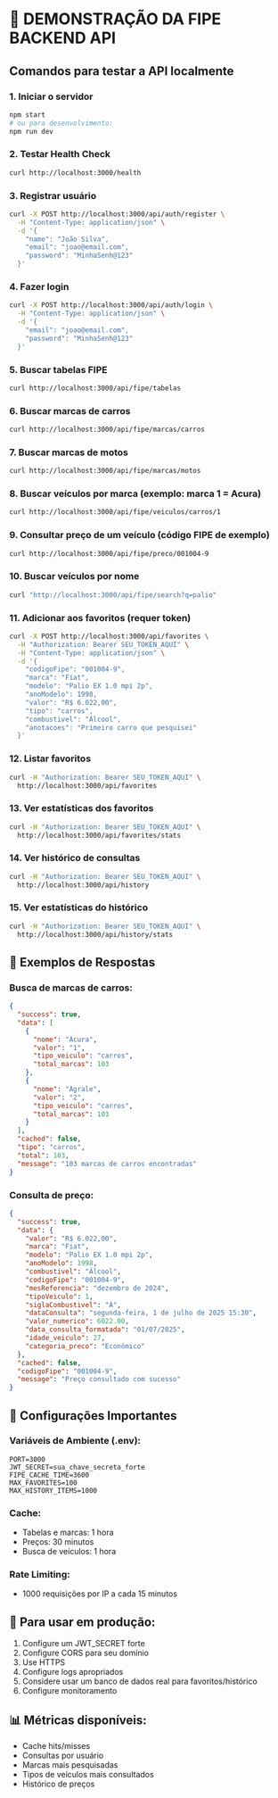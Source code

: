 # 🚗 DEMONSTRAÇÃO DA FIPE BACKEND API

## Comandos para testar a API localmente

### 1. Iniciar o servidor
```bash
npm start
# ou para desenvolvimento:
npm run dev
```

### 2. Testar Health Check
```bash
curl http://localhost:3000/health
```

### 3. Registrar usuário
```bash
curl -X POST http://localhost:3000/api/auth/register \
  -H "Content-Type: application/json" \
  -d '{
    "name": "João Silva",
    "email": "joao@email.com",
    "password": "MinhaSenh@123"
  }'
```

### 4. Fazer login
```bash
curl -X POST http://localhost:3000/api/auth/login \
  -H "Content-Type: application/json" \
  -d '{
    "email": "joao@email.com",
    "password": "MinhaSenh@123"
  }'
```

### 5. Buscar tabelas FIPE
```bash
curl http://localhost:3000/api/fipe/tabelas
```

### 6. Buscar marcas de carros
```bash
curl http://localhost:3000/api/fipe/marcas/carros
```

### 7. Buscar marcas de motos
```bash
curl http://localhost:3000/api/fipe/marcas/motos
```

### 8. Buscar veículos por marca (exemplo: marca 1 = Acura)
```bash
curl http://localhost:3000/api/fipe/veiculos/carros/1
```

### 9. Consultar preço de um veículo (código FIPE de exemplo)
```bash
curl http://localhost:3000/api/fipe/preco/001004-9
```

### 10. Buscar veículos por nome
```bash
curl "http://localhost:3000/api/fipe/search?q=palio"
```

### 11. Adicionar aos favoritos (requer token)
```bash
curl -X POST http://localhost:3000/api/favorites \
  -H "Authorization: Bearer SEU_TOKEN_AQUI" \
  -H "Content-Type: application/json" \
  -d '{
    "codigoFipe": "001004-9",
    "marca": "Fiat",
    "modelo": "Palio EX 1.0 mpi 2p",
    "anoModelo": 1998,
    "valor": "R$ 6.022,00",
    "tipo": "carros",
    "combustivel": "Álcool",
    "anotacoes": "Primeiro carro que pesquisei"
  }'
```

### 12. Listar favoritos
```bash
curl -H "Authorization: Bearer SEU_TOKEN_AQUI" \
  http://localhost:3000/api/favorites
```

### 13. Ver estatísticas dos favoritos
```bash
curl -H "Authorization: Bearer SEU_TOKEN_AQUI" \
  http://localhost:3000/api/favorites/stats
```

### 14. Ver histórico de consultas
```bash
curl -H "Authorization: Bearer SEU_TOKEN_AQUI" \
  http://localhost:3000/api/history
```

### 15. Ver estatísticas do histórico
```bash
curl -H "Authorization: Bearer SEU_TOKEN_AQUI" \
  http://localhost:3000/api/history/stats
```

## 🎯 Exemplos de Respostas

### Busca de marcas de carros:
```json
{
  "success": true,
  "data": [
    {
      "nome": "Acura",
      "valor": "1",
      "tipo_veiculo": "carros",
      "total_marcas": 103
    },
    {
      "nome": "Agrale",
      "valor": "2",
      "tipo_veiculo": "carros",
      "total_marcas": 103
    }
  ],
  "cached": false,
  "tipo": "carros",
  "total": 103,
  "message": "103 marcas de carros encontradas"
}
```

### Consulta de preço:
```json
{
  "success": true,
  "data": {
    "valor": "R$ 6.022,00",
    "marca": "Fiat",
    "modelo": "Palio EX 1.0 mpi 2p",
    "anoModelo": 1998,
    "combustivel": "Álcool",
    "codigoFipe": "001004-9",
    "mesReferencia": "dezembro de 2024",
    "tipoVeiculo": 1,
    "siglaCombustivel": "Á",
    "dataConsulta": "segunda-feira, 1 de julho de 2025 15:30",
    "valor_numerico": 6022.00,
    "data_consulta_formatada": "01/07/2025",
    "idade_veiculo": 27,
    "categoria_preco": "Econômico"
  },
  "cached": false,
  "codigoFipe": "001004-9",
  "message": "Preço consultado com sucesso"
}
```

## 🔧 Configurações Importantes

### Variáveis de Ambiente (.env):
```env
PORT=3000
JWT_SECRET=sua_chave_secreta_forte
FIPE_CACHE_TIME=3600
MAX_FAVORITES=100
MAX_HISTORY_ITEMS=1000
```

### Cache:
- Tabelas e marcas: 1 hora
- Preços: 30 minutos
- Busca de veículos: 1 hora

### Rate Limiting:
- 1000 requisições por IP a cada 15 minutos

## 🚀 Para usar em produção:

1. Configure um JWT_SECRET forte
2. Configure CORS para seu domínio
3. Use HTTPS
4. Configure logs apropriados
5. Considere usar um banco de dados real para favoritos/histórico
6. Configure monitoramento

## 📊 Métricas disponíveis:

- Cache hits/misses
- Consultas por usuário
- Marcas mais pesquisadas
- Tipos de veículos mais consultados
- Histórico de preços
